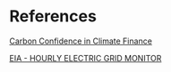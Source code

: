 # References

[Carbon Confidence in Climate Finance](https://www.hasi.com/wp-content/uploads/2023/04/HASI-CarbonCount-2.0-White-Paper-April-2023.pdf)

[EIA - HOURLY ELECTRIC GRID MONITOR](https://www.eia.gov/electricity/gridmonitor/dashboard/electric\_overview/US48/US48)
